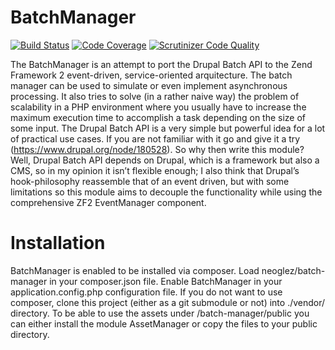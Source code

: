 BatchManager
============
[![Build Status](https://travis-ci.org/neoglez/BatchManager.svg?branch=master)](https://travis-ci.org/neoglez/BatchManager) [![Code Coverage](https://scrutinizer-ci.com/g/neoglez/BatchManager/badges/coverage.png?b=master)](https://scrutinizer-ci.com/g/neoglez/BatchManager/?branch=master) [![Scrutinizer Code Quality](https://scrutinizer-ci.com/g/neoglez/BatchManager/badges/quality-score.png?b=master)](https://scrutinizer-ci.com/g/neoglez/BatchManager/?branch=master)

The BatchManager is an attempt to port the Drupal Batch API to the Zend Framework 2 event-driven, service-oriented arquitecture. The batch manager can be used to simulate or even implement asynchronous processing. It also tries to solve (in a rather naive way) the problem of scalability in a PHP environment where you usually have to increase the maximum execution time to accomplish a task depending on the size of some input. The Drupal Batch API is a very simple but powerful idea for a lot of practical use cases. If you are not familiar with it go and give it a try (https://www.drupal.org/node/180528).  So why then write this module? Well, Drupal Batch API depends on Drupal, which is a framework but also a CMS, so in my opinion it isn’t flexible enough; I also think that Drupal’s hook-philosophy reassemble that of an event driven, but with some limitations so this module aims to decouple the functionality while using the comprehensive ZF2 EventManager component.

Installation
============
BatchManager is enabled to be installed via composer. Load neoglez/batch-manager in your composer.json file. Enable BatchManager in your application.config.php configuration file.
If you do not want to use composer, clone this project (either as a git submodule or not) into ./vendor/ directory.
To be able to use the assets under /batch-manager/public you can either install the module AssetManager or copy the files to your public directory.
